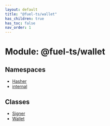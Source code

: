 ```yaml
---
layout: default
title: "@fuel-ts/wallet"
has_children: true
has_toc: false
nav_order: 1
---
```


# Module: @fuel-ts/wallet

## Namespaces

- [Hasher](namespaces/Hasher.md)
- [internal](namespaces/internal.md)

## Classes

- [Signer](classes/Signer.md)
- [Wallet](classes/Wallet.md)
